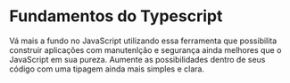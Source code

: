 # Fundamentos do Typescript

Vá mais a fundo no JavaScript utilizando essa ferramenta que possibilita construir aplicações com manutenlção e segurança ainda melhores que o JavaScript em sua pureza. Aumente as possibilidades dentro de seus código com uma tipagem ainda mais simples e clara.